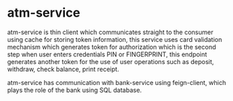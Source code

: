 # atm-service

atm-service is thin client which communicates straight to the consumer using cache for storing token information, 
this service uses card validation mechanism which generates token for authorization which is the second step when user enters credentials PIN or FINGERPRINT,
this endpoint generates another token for the use of user operations such as deposit, withdraw, check balance, print receipt.

atm-service has communication with bank-service using feign-client, which plays the role of the bank using SQL database.
